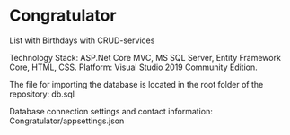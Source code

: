 # Congratulator
List with Birthdays with CRUD-services

Technology Stack: ASP.Net Core MVC, MS SQL Server, Entity Framework Core, HTML, CSS. 
Platform: Visual Studio 2019 Community Edition.

The file for importing the database is located in the root folder of the repository: db.sql

Database connection settings and contact information: Congratulator/appsettings.json 
